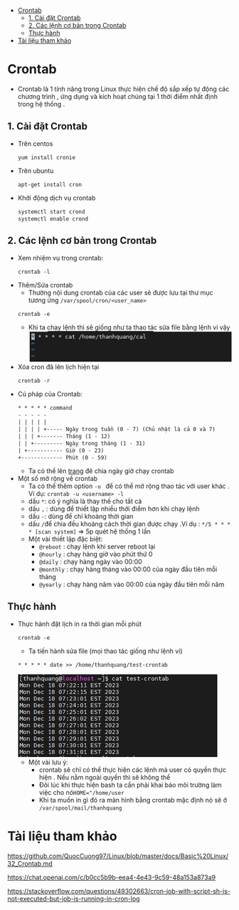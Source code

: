 - [Crontab](#crontab)
  - [1. Cài đặt Crontab](#1-cài-đặt-crontab)
  - [2. Các lệnh cơ bản trong Crontab](#2-các-lệnh-cơ-bản-trong-crontab)
  - [Thực hành](#thực-hành)
- [Tài liệu tham khảo](#tài-liệu-tham-khảo)

# Crontab
- Crontab là 1 tính năng trong Linux thực hiện chế độ sắp xếp tự động các chương trình , ứng dụng và kích hoạt chúng tại 1 thời điểm nhất định trong hệ thống .
## 1. Cài đặt Crontab
- Trên centos

    ```
    yum install cronie
    ```
- Trên ubuntu
    ```
    apt-get install cron
    ```
- Khởi động dịch vụ crontab
    ```
    systemctl start crond
    systemctl enable crond
    ```
## 2. Các lệnh cơ bản trong Crontab
- Xem nhiệm vụ trong crontab:
  ```
  crontab -l
  ```
- Thêm/Sửa crontab
  - Thường nội dung crontab của các user sẽ được lưu tại thư mục tương ứng `/var/spool/cron/<user_name>`
  ```
  crontab -e
  ```
  - Khi ta chạy lệnh thì sẽ giống như ta thao tác sửa file bằng lệnh vi vậy
  ![Alt](/thuctap/anh/Screenshot_588.png)
- Xóa cron đã lên lịch hiện tại
  ```
  crontab -r
  ```
- Cú pháp của Crontab:
  ```
  * * * * * command
  - - - - -
  | | | | |
  | | | | +----- Ngày trong tuần (0 - 7) (Chủ nhật là cả 0 và 7)
  | | | +------- Tháng (1 - 12)
  | | +--------- Ngày trong tháng (1 - 31)
  | +----------- Giờ (0 - 23)
  +------------- Phút (0 - 59)
  ```
  - Ta có thể lên [trang](https://crontab.guru/) đê chia ngày giờ chạy crontab
- Một số mở rộng về crontab
  - Ta có thể thêm option `-u ` để có thể mở rộng thao tác với user khác . Ví dụ: `crontab -u <username> -l`
  - dấu `*`: có ý nghĩa là thay thế cho tất cả
  - dấu `,` : dùng để thiết lập nhiều thời điểm hơn khi chạy lệnh
  - dấu `-`: dùng để chỉ khoảng thời gian
  - dấu `/`để chia đều khoảng cách thời gian được chạy .Ví dụ : `*/5 * * * * [scan system]` => 5p quét hệ thống 1 lần 
  - Một vài thiết lập đặc biệt:
    - `@reboot` : chạy lệnh khi server reboot lại
    - `@hourly` : chạy hàng giờ vào phút thứ 0
    - `@daily` : chạy hàng ngày vào 00:00
    - `@monthly` : chạy hàng tháng vào 00:00 của ngày đầu tiên mỗi tháng
    - `@yearly` : chạy hàng năm vào 00:00 của ngày đầu tiên mỗi năm

## Thực hành
- Thực hành đặt lịch in ra thời gian mỗi phút
  ```
  crontab -e
  ```
  - Ta tiến hành sửa file (mọi thao tác giống như lệnh vi)
  ```
  * * * * * date >> /home/thanhquang/test-crontab
  ```
  ![Alt](/thuctap/anh/Screenshot_589.png)
    - Một vài lưu ý:
      - crontab sẽ chỉ có thể thực hiện các lệnh mà user có quyền thực hiện . Nếu nằm ngoài quyền thì sẽ không thể
      - Đôi lúc khi thực hiện bash ta cần phải khai báo môi trường làm việc cho nó`HOME="/home/user`
      - Khi ta muốn in gì đó ra màn hình bằng crontab mặc định nó sẽ ở `/var/spool/mail/thanhquang`
  
# Tài liệu tham khảo
https://github.com/QuocCuong97/Linux/blob/master/docs/Basic%20Linux/32_Crontab.md

https://chat.openai.com/c/b0cc5b9b-eea4-4e43-9c59-48a153a873a9

https://stackoverflow.com/questions/49302663/cron-job-with-script-sh-is-not-executed-but-job-is-running-in-cron-log